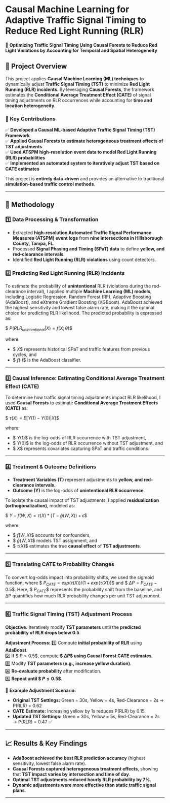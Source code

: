 # **Causal Machine Learning for Adaptive Traffic Signal Timing to Reduce Red Light Running (RLR)**
🚦 **Optimizing Traffic Signal Timing Using Causal Forests to Reduce Red Light Violations by Accounting for Temporal and Spatial Heterogeneity**  

## **📌 Project Overview**
This project applies **Causal Machine Learning (ML) techniques** to dynamically adjust **Traffic Signal Timing (TST)** to minimize **Red Light Running (RLR) incidents**. By leveraging **Causal Forests**, the framework estimates the **Conditional Average Treatment Effect (CATE)** of signal timing adjustments on RLR occurrences while accounting for **time and location heterogeneity**.

### **🔹 Key Contributions**
✅ **Developed a Causal ML-based Adaptive Traffic Signal Timing (TST) Framework**  
✅ **Applied Causal Forests to estimate heterogeneous treatment effects of TST adjustments**  
✅ **Used ATSPM high-resolution event data to model Red Light Running (RLR) probabilities**  
✅ **Implemented an automated system to iteratively adjust TST based on CATE estimates**  

This project is **entirely data-driven** and provides an alternative to traditional **simulation-based traffic control methods**.

---

## **🚀 Methodology**
### **1️⃣ Data Processing & Transformation**
- Extracted **high-resolution Automated Traffic Signal Performance Measures (ATSPM) event logs** from **nine intersections in Hillsborough County, Tampa, FL**.
- Processed **Signal Phasing and Timing (SPaT) data** to define **yellow, and red-clearance intervals**.
- Identified **Red Light Running (RLR) violations** using count detectors.

### **2️⃣ Predicting Red Light Running (RLR) Incidents**
To estimate the probability of **unintentional** RLR (violations during the red-clearance interval), I applied multiple **Machine Learning (ML) models**, including Logistic Regression, Random Forest (RF), Adaptive Boosting (AdaBoost), and eXtreme Gradient Boosting (XGBoost). AdaBoost achieved the highest sensitivity and lowest false alarm rate, making it the optimal choice for predicting RLR likelihood. The predicted probability is expressed as:

$$\ 
P(RLR_{unintentional} | X) = f(X; θ) 
\$$

where: 
- $$\ X \$$ represents historical SPaT and traffic features from previous cycles, and
- $$\ f(⋅) \$$ is the AdaBoost classifier.

---

### **3️⃣ Causal Inference: Estimating Conditional Average Treatment Effect (CATE)**
To determine how traffic signal timing adjustments impact RLR likelihood, I used **Causal Forests** to estimate **Conditional Average Treatment Effects (CATE)** as:

$$\ 
τ(X) = E[Y(1) - Y(0) | X] 
\$$

where: 
- $$\ Y(1) \$$ is the log-odds of RLR occurrence with TST adjustment,
- $$\ Y(0) \$$ is the log-odds of RLR occurrence without TST adjustment, and
- $$\ X \$$ represents covariates capturing SPaT and traffic conditions.

---

### **4️⃣ Treatment & Outcome Definitions**
- **Treatment Variables (T)** represent adjustments to **yellow, and red-clearance intervals**.
- **Outcome (Y)** is the log-odds of **unintentional RLR occurrence**.

To isolate the causal impact of TST adjustments, I applied **residualization (orthogonalization)**, modeled as: 

$$\ 
Y - f̂(W, X) = τ(X) * (T - ĝ(W, X)) + ϵ 
\$$ 

where: 
- $$\ f̂(W, X) \$$ accounts for confounders,
- $$\ ĝ(W, X) \$$ models TST assignment, and
- $$\ τ(X) \$$ estimates the true **causal effect** of **TST adjustments**.

---

### **5️⃣ Translating CATE to Probability Changes**
To convert log-odds impact into probability shifts, we used the sigmoid function, where $$\ P_{CATE} = exp(τ(X)) / (1 + exp(τ(X))) \$$ and $$\ ΔP = P_{CATE} - 0.5 \$$. Here, $$\ P_{CATE} \$$ represents the probability shift from the baseline, and ΔP quantifies how much RLR probability changes per unit TST adjustment.

---

### **6️⃣ Traffic Signal Timing (TST) Adjustment Process**
**Objective:** Iteratively modify **TST parameters** until the **predicted probability of RLR drops below 0.5**.

**Adjustment Process:**
1️⃣ Compute **initial probability of RLR** using **AdaBoost**.  
2️⃣ If $$\ P > 0.5 \$$, compute **$$\ ΔP \$$ using Causal Forest CATE estimates**.  
3️⃣ Modify **TST parameters (e.g., increase yellow duration)**.  
4️⃣ **Re-evaluate probability** after modification.  
5️⃣ **Repeat until $$\ P ≤ 0.5 \$$**.  

🚦 **Example Adjustment Scenario:**  
- **Original TST Settings:** Green = 30s, Yellow = 4s, Red-Clearance = 2s → P(RLR) = 0.62  
- **CATE Estimate:** Increasing yellow by 1s reduces P(RLR) by 0.15.  
- **Updated TST Settings:** Green = 30s, Yellow = 5s, Red-Clearance = 2s → P(RLR) = 0.47 ✅  

---

## **📈 Results & Key Findings**
- **AdaBoost achieved the best RLR prediction accuracy** (highest sensitivity, lowest false alarm rate).  
- **Causal Forests captured heterogeneous treatment effects**, showing that **TST impact varies by intersection and time of day**.  
- **Optimal TST adjustments reduced hourly RLR probability by 7%**.  
- **Dynamic adjustments were more effective than static traffic signal plans**.  

---
